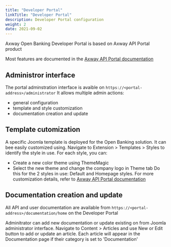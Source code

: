 ```yaml
---
title: "Developer Portal"
linkTitle: "Developer Portal"
description: Developer Portal configuration
weight: 2
date: 2021-09-02
---
```


Axway Open Banking Developer Portal is based on Axway API Portal product

Most features are documented in the [Axway API Portal documentation](https://docs.axway.com/bundle/axway-open-docs/page/docs/apim_administration/apiportal_admin/apip_overview/index.html) 

## Administror interface
The portal adminstration interface is avaible on `https://<portal-address>/administrator` 
It allows multiple admin actions:
* general configuration
* template and style customization
* documentation creation and update

## Template cutomization
A specific Joomla template is deployed for the Open Banking solution. It can bee easily customized using.
Navigate to Extension > Templates > Styles to identify the style in use. For each style, you can:
- Create a new color theme using ThemeMagic
- Select the new theme and change the company logo in Theme tab 
Do this for the 2 styles in use: Default and Homepage styles.
For more customization details, refer to [Axway API Portal documentation](https://docs.axway.com/bundle/axway-open-docs/page/docs/apim_administration/apiportal_admin/apip_overview/index.html) 

## Documentation creation and update
All API and user documentation are available from `https://<portal-address>/documentation/home` on the Developer Portal

Adminitrator can add new documentation or update existing on from Joomla administrator interface.
Navigate to Content > Articles and use New or Edit button to add or update an article. Each article will appear in the Documentation page if their category is set to 'Documentation'
